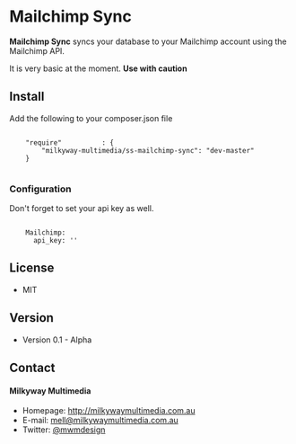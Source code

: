 Mailchimp Sync
======
**Mailchimp Sync** syncs your database to your Mailchimp account using the Mailchimp API.

It is very basic at the moment. **Use with caution**

## Install
Add the following to your composer.json file

```

    "require"          : {
		"milkyway-multimedia/ss-mailchimp-sync": "dev-master"
	}
	
```

### Configuration

Don't forget to set your api key as well.

```

    Mailchimp:
      api_key: ''

```

## License 
* MIT

## Version 
* Version 0.1 - Alpha

## Contact
#### Milkyway Multimedia
* Homepage: http://milkywaymultimedia.com.au
* E-mail: mell@milkywaymultimedia.com.au
* Twitter: [@mwmdesign](https://twitter.com/mwmdesign "mwmdesign on twitter")
